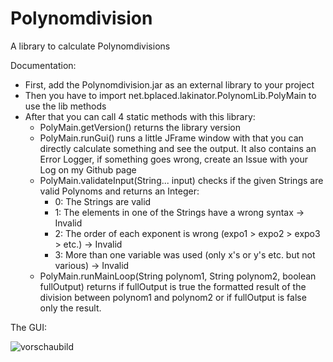 # Polynomdivision
A library to calculate Polynomdivisions

Documentation:
- First, add the Polynomdivision.jar as an external library to your project
- Then you have to import net.bplaced.lakinator.PolynomLib.PolyMain to use the lib methods
- After that you can call 4 static methods with this library:
  - PolyMain.getVersion() returns the library version
  - PolyMain.runGui() runs a little JFrame window with that you can directly calculate something and see the output.
    It also contains an Error Logger, if something goes wrong, create an Issue with your Log on my Github page
  - PolyMain.validateInput(String... input) checks if the given Strings are valid Polynoms and returns an Integer:
     - 0: The Strings are valid
     - 1: The elements in one of the Strings have a wrong syntax -> Invalid
     - 2: The order of each exponent is wrong (expo1 > expo2 > expo3 > etc.) -> Invalid
     - 3: More than one variable was used (only x's or y's etc. but not various) -> Invalid
  - PolyMain.runMainLoop(String polynom1, String polynom2, boolean fullOutput) returns if fullOutput is true the formatted result of the division between polynom1 and polynom2 or if fullOutput is false only the result.

The GUI:

![vorschaubild](https://cloud.githubusercontent.com/assets/21976072/23831925/18405f00-072b-11e7-9927-9d69af3327f8.png)
